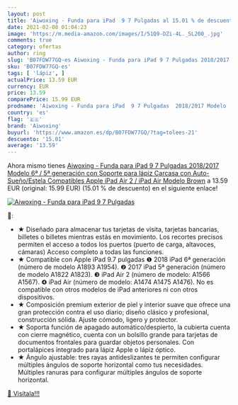 ```yaml
---
layout: post
title: 'Aiwoxing - Funda para iPad  9 7 Pulgadas al 15.01 % de descuento'
date: 2021-02-08 01:04:23
image: 'https://m.media-amazon.com/images/I/51Q9-DZi-4L._SL200_.jpg'
comments: true
category: ofertas
author: ring
slug: 'B07FDW77GQ-es Aiwoxing - Funda para iPad 9 7 Pulgadas 2018/2017 Modelo...'
sku: 'B07FDW77GQ-es'
tags: [ 'lápiz', ]
actualPrice: 13.59 EUR
currency: EUR
price: 13.59
comparePrice: 15.99 EUR
prodname: 'Aiwoxing - Funda para iPad  9 7 Pulgadas  2018/2017 Modelo  6ª / 5ª generación   con Soporte para lápiz  Carcasa con Auto-Sueño/Estela  Compatibles Apple iPad Air 2 / iPad Air Modelo  Brown'
country: 'es'
flag: '🇪🇸'
brand: 'Aiwoxing'
buyurl: 'https://www.amazon.es/dp/B07FDW77GQ/?tag=tolees-21'
descuento: '15.01'
average: '13.59'
---
```


Ahora mismo tienes [Aiwoxing - Funda para iPad  9 7 Pulgadas  2018/2017 Modelo  6ª / 5ª generación   con Soporte para lápiz  Carcasa con Auto-Sueño/Estela  Compatibles Apple iPad Air 2 / iPad Air Modelo  Brown](https://www.amazon.es/dp/B07FDW77GQ/?tag=tolees-21) a 13.59 EUR (original: 15.99 EUR) (15.01 %  de descuento) en el siguiente enlace!

[![Aiwoxing - Funda para iPad  9 7 Pulgadas](https://m.media-amazon.com/images/I/51Q9-DZi-4L._SL200_.jpg)](https://www.amazon.es/dp/B07FDW77GQ/?tag=tolees-21)

🔎:

- ★ Diseñado para almacenar tus tarjetas de visita, tarjetas bancarias, billetes o billetes mientras estás en movimiento. Los recortes precisos permiten el acceso a todos los puertos (puerto de carga, altavoces, cámaras) Acceso completo a todas las funciones.
- ★ Compatible con Apple iPad 9.7 pulgadas ❶ 2018 iPad 6ª generación (número de modelo A1893 A1954). ❷ 2017 iPad 5ª generación (número de modelo A1822 A1823). ❸ iPad Air 2 (número de modelo: A1566 A1567). ❹ iPad Air (número de modelo: A1474 A1475 A1476). No es compatible con otros modelos de iPad anteriores ni con otros dispositivos.
- ★ Composición premium exterior de piel y interior suave que ofrece una gran protección contra el uso diario; diseño clásico y profesional, construcción sólida. Ajuste cómodo, ligero y protector.
- ★ Soporta función de apagado automático/despierto, la cubierta cuenta con cierre magnético, cuenta con un bolsillo grande para tarjetas de documentos frontales para guardar objetos personales. Con portalápices integrado para lápiz Apple o lápiz óptico.
- ★ Ángulo ajustable: tres rayas antideslizantes te permiten configurar múltiples ángulos de soporte horizontal como tus necesidades. Múltiples ranuras para configurar múltiples ángulos de soporte horizontal.

[🛒 Visítala!!!](https://www.amazon.es/dp/B07FDW77GQ/?tag=tolees-21)
